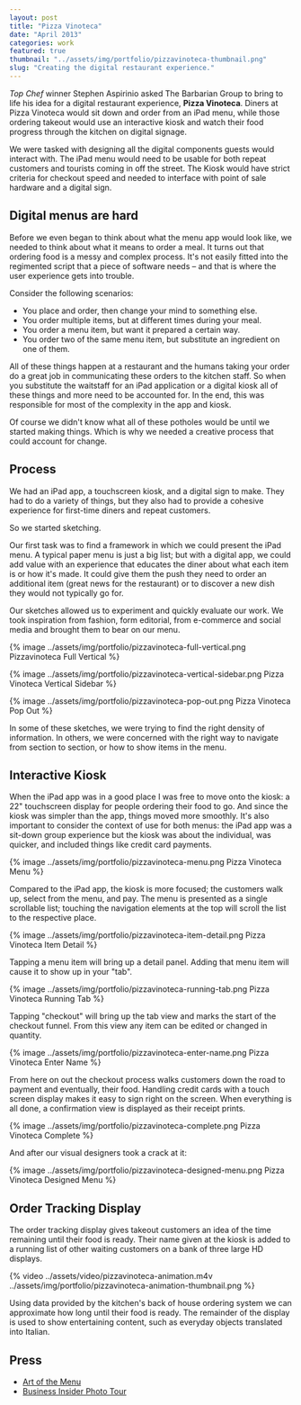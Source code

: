 ```yaml
---
layout: post
title: "Pizza Vinoteca"
date: "April 2013"
categories: work
featured: true
thumbnail: "../assets/img/portfolio/pizzavinoteca-thumbnail.png"
slug: "Creating the digital restaurant experience."
---
```


*Top Chef* winner Stephen Aspirinio asked The Barbarian Group to bring to life his idea for a digital restaurant experience, **Pizza Vinoteca**. Diners at Pizza Vinoteca would sit down and order from an iPad menu, while those ordering takeout would use an interactive kiosk and watch their food progress through the kitchen on digital signage.

We were tasked with designing all the digital components guests would interact with. The iPad menu would need to be usable for both repeat customers and tourists coming in off the street. The Kiosk would have strict criteria for checkout speed and needed to interface with point of sale hardware and a digital sign.

## Digital menus are hard

Before we even began to think about what the menu app would look like, we needed to think about what it means to order a meal. It turns out that ordering food is a messy and complex process. It's not easily fitted into the regimented script that a piece of software needs – and that is where the user experience gets into trouble.

Consider the following scenarios:

- You place and order, then change your mind to something else.
- You order multiple items, but at different times during your meal.
- You order a menu item, but want it prepared a certain way.
- You order two of the same menu item, but substitute an ingredient on one of them.

All of these things happen at a restaurant and the humans taking your order do a great job in communicating these orders to the kitchen staff. So when you substitute the waitstaff for an iPad application or a digital kiosk all of these things and more need to be accounted for. In the end, this was responsible for most of the complexity in the app and kiosk.

Of course we didn't know what all of these potholes would be until we started making things. Which is why we needed a creative process that could account for change.

## Process

We had an iPad app, a touchscreen kiosk, and a digital sign to make. They had to do a variety of things, but they also had to provide a cohesive experience for first-time diners and repeat customers.

So we started sketching.

Our first task was to find a framework in which we could present the iPad menu. A typical paper menu is just a big list; but with a digital app, we could add value with an experience that educates the diner about what each item is or how it's made. It could give them the push they need to order an additional item (great news for the restaurant) or to discover a new dish they would not typically go for.

Our sketches allowed us to experiment and quickly evaluate our work. We took inspiration from fashion, form editorial, from e-commerce and social media and brought them to bear on our menu.

{% image ../assets/img/portfolio/pizzavinoteca-full-vertical.png Pizzavinoteca Full Vertical %}

{% image ../assets/img/portfolio/pizzavinoteca-vertical-sidebar.png  Pizza Vinoteca Vertical Sidebar %}

{% image ../assets/img/portfolio/pizzavinoteca-pop-out.png Pizza Vinoteca Pop Out %}

In some of these sketches, we were trying to find the right density of information. In others, we were concerned with the right way to navigate from section to section, or how to show items in the menu.

## Interactive Kiosk

When the iPad app was in a good place I was free to move onto the kiosk: a 22" touchscreen display for people ordering their food to go. And since the kiosk was simpler than the app, things moved more smoothly. It's also important to consider the context of use for both menus: the iPad app was a sit-down group experience but the kiosk was about the individual, was quicker, and included things like credit card payments.

{% image ../assets/img/portfolio/pizzavinoteca-menu.png Pizza Vinoteca Menu %}

Compared to the iPad app, the kiosk is more focused; the customers walk up, select from the menu, and pay. The menu is presented as a single scrollable list; touching the navigation elements at the top will scroll the list to the respective place.

{% image ../assets/img/portfolio/pizzavinoteca-item-detail.png Pizza Vinoteca Item Detail %}

Tapping a menu item will bring up a detail panel. Adding that menu item will cause it to show up in your "tab".

{% image ../assets/img/portfolio/pizzavinoteca-running-tab.png Pizza Vinoteca Running Tab %}

Tapping "checkout" will bring up the tab view and marks the start of the checkout funnel. From this view any item can be edited or changed in quantity.

{% image ../assets/img/portfolio/pizzavinoteca-enter-name.png Pizza Vinoteca Enter Name %}

From here on out the checkout process walks customers down the road to payment and eventually, their food. Handling credit cards with a touch screen display makes it easy to sign right on the screen. When everything is all done, a confirmation view is displayed as their receipt prints.

{% image ../assets/img/portfolio/pizzavinoteca-complete.png Pizza Vinoteca Complete %}

And after our visual designers took a crack at it:

{% image ../assets/img/portfolio/pizzavinoteca-designed-menu.png Pizza Vinoteca Designed Menu %}

## Order Tracking Display

The order tracking display gives takeout customers an idea of the time remaining until their food is ready. Their name given at the kiosk is added to a running list of other waiting customers on a bank of three large HD displays.

{% video ../assets/video/pizzavinoteca-animation.m4v ../assets/img/portfolio/pizzavinoteca-animation-thumbnail.png %}

Using data provided by the kitchen's back of house ordering system we can approximate how long until their food is ready. The remainder of the display is used to show entertaining content, such as everyday objects translated into Italian.

## Press

- [Art of the Menu](http://www.underconsideration.com/artofthemenu/archives/pizza_vinoteca.php)
- [Business Insider Photo Tour](http://www.businessinsider.com/high-tech-pizza-vinoteca-in-new-york-2014-5?op=1)
